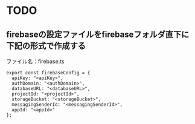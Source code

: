 # TODO <br>
## firebaseの設定ファイルをfirebaseフォルダ直下に下記の形式で作成する <br>
ファイル名：firebase.ts
```
export const firebaseConfig = {
  apiKey: "<apiKey>",
  authDomain: "<authDomain>",
  databaseURL: "<databaseURL>",
  projectId: "<projectId>",
  storageBucket: "<storageBucket>",
  messagingSenderId: "<messagingSenderId>",
  appId: "<appId>"
};
```